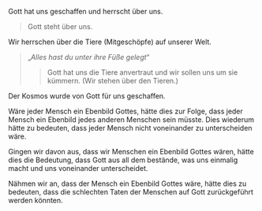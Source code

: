Gott hat uns geschaffen und herrscht über uns.
> Gott steht über uns. 
> 

Wir herrschen über die Tiere (Mitgeschöpfe) auf unserer Welt.
> „<i>Alles hast du unter ihre Füße gelegt</i>“
>> Gott hat uns die Tiere anvertraut und wir sollen uns um sie kümmern.
> (Wir stehen über den Tieren.)
> 


Der Kosmos wurde von Gott für uns geschaffen.
> 


Wäre jeder Mensch ein Ebenbild Gottes, hätte dies zur Folge, dass jeder Mensch ein Ebenbild jedes anderen Menschen sein müsste. Dies wiederum hätte zu bedeuten, dass jeder Mensch nicht voneinander zu unterscheiden wäre.

Gingen wir davon aus, dass wir Menschen ein Ebenbild Gottes wären, hätte dies die Bedeutung, dass Gott aus all dem bestände, was uns einmalig macht und uns voneinander unterscheidet.

Nähmen wir an, dass der Mensch ein Ebenbild Gottes wäre, hätte dies zu bedeuten, dass die schlechten Taten der Menschen auf Gott zurückgeführt werden könnten.